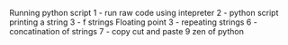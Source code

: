 Running python script
1 - run raw code using intepreter
2 - python script printing a string
3 - f strings
Floating point 
3 - repeating strings
6 - concatination of strings
7 - copy cut and paste
9 zen of python
